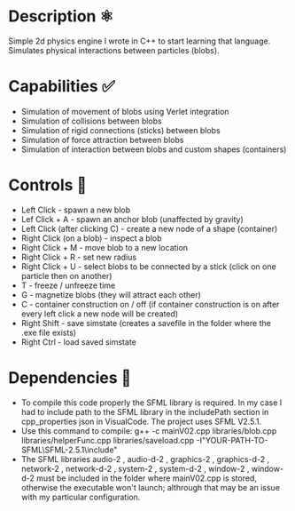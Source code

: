 # Description ⚛
Simple 2d physics engine I wrote in C++ to start learning that language. Simulates physical interactions between particles (blobs).

# Capabilities ✅
* Simulation of movement of blobs using Verlet integration
* Simulation of collisions between blobs
* Simulation of rigid connections (sticks) between blobs
* Simulation of force attraction between blobs
* Simulation of interaction between blobs and custom shapes (containers)

# Controls 🔀
* Left Click - spawn a new blob 
* Lef Click + A - spawn an anchor blob (unaffected by gravity) 
* Left Click (after clicking C) - create a new node of a shape (container) 
* Right Click (on a blob) - inspect a blob 
* Right Click + M - move blob to a new location
* Right Click + R - set new radius 
* Right Click + U - select blobs to be connected by a stick (click on one particle then on another)
* T - freeze / unfreeze time 
* G - magnetize blobs (they will attract each other)
* C - container construction on / off (if container construction is on after every left click a new node will be created)
* Right Shift - save simstate (creates a savefile in the folder where the .exe file exists)
* Right Ctrl - load saved simstate 

# Dependencies 🔗
* To compile this code properly the SFML library is required. In my case I had to include path to the SFML library in the includePath section in cpp_properties json in VisualCode. The project uses SFML V2.5.1.
* Use this command to compile: g++ -c mainV02.cpp libraries/blob.cpp libraries/helperFunc.cpp libraries/saveload.cpp -I"YOUR-PATH-TO-SFML\SFML-2.5.1\include"
* The SFML libraries audio-2 , audio-d-2 , graphics-2 , graphics-d-2 , network-2 , network-d-2 , system-2 , system-d-2 , window-2 , window-d-2 must be included in the folder where mainV02.cpp is stored, otherwise the executable won't launch; althrough that may be an issue with my particular configuration.



